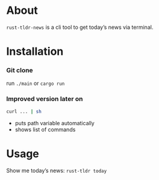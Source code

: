 # About

`rust-tldr-news` is a cli tool to get today’s news via terminal.

# Installation

### Git clone

run `./main` or `cargo run`

### Improved version later on

```bash
curl ... | sh
```

- puts path variable automatically
- shows list of commands

# Usage

Show me today’s news: `rust-tldr today`

